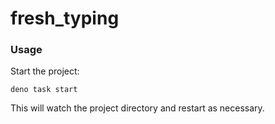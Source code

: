 # fresh_typing

### Usage

Start the project:

```
deno task start
```

This will watch the project directory and restart as necessary.
